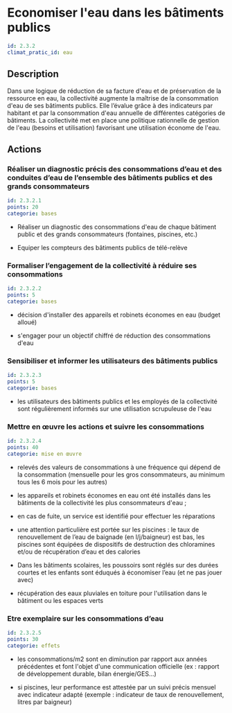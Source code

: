 # Economiser l'eau dans les bâtiments publics
```yaml
id: 2.3.2
climat_pratic_id: eau
```
## Description
Dans une logique de réduction de sa facture d'eau et de préservation de la ressource en eau, la collectivité augmente la maîtrise de la consommation d'eau de ses bâtiments publics. Elle l’évalue grâce à des indicateurs par habitant et par la consommation d'eau annuelle de différentes catégories de bâtiments. La collectivité met en place une politique rationnelle de gestion de l'eau (besoins et utilisation) favorisant une utilisation économe de l'eau.



## Actions
### Réaliser un diagnostic précis des consommations d’eau et des conduites d’eau de l’ensemble des bâtiments publics et des grands consommateurs
```yaml
id: 2.3.2.1
points: 20
categorie: bases
```
- Réaliser un diagnostic des consommations d'eau de chaque bâtiment public et des grands consommateurs (fontaines, piscines, etc.)

- Equiper les compteurs des bâtiments publics de télé-relève




### Formaliser l’engagement de la collectivité à réduire ses consommations
```yaml
id: 2.3.2.2
points: 5
categorie: bases
```
- décision d'installer des appareils et robinets économes en eau (budget alloué)

- s'engager pour un objectif chiffré de réduction des consommations d'eau




### Sensibiliser et informer les utilisateurs des bâtiments publics
```yaml
id: 2.3.2.3
points: 5
categorie: bases
```
- les utilisateurs des bâtiments publics et les employés de la collectivité sont régulièrement informés sur une utilisation scrupuleuse de l'eau




### Mettre en œuvre les actions et suivre les consommations
```yaml
id: 2.3.2.4
points: 40
categorie: mise en œuvre
```
- relevés des valeurs de consommations à une fréquence qui dépend de la consommation (mensuelle pour les gros consommateurs, au minimum tous les 6 mois pour les autres)

- les appareils et robinets économes en eau ont été installés dans les bâtiments de la collectivité les plus consommateurs d'eau ;

- en cas de fuite, un service est identifié pour effectuer les réparations

- une attention particulière est portée sur les piscines : le taux de renouvellement de l’eau de baignade (en l/j/baigneur) est bas, les piscines sont équipées de dispositifs de destruction des chloramines et/ou de récupération d’eau et des calories

- Dans les bâtiments scolaires, les poussoirs sont réglés sur des durées courtes et les enfants sont éduqués à économiser l’eau (et ne pas jouer avec)

- récupération des eaux pluviales en toiture pour l'utilisation dans le bâtiment ou les espaces verts




### Etre exemplaire sur les consommations d’eau
```yaml
id: 2.3.2.5
points: 30
categorie: effets
```
- les consommations/m2 sont en diminution par rapport aux années précédentes et font l'objet d'une communication officielle (ex : rapport de développement durable, bilan énergie/GES...)

- si piscines, leur performance est attestée par un suivi précis mensuel avec indicateur adapté (exemple : indicateur de taux de renouvellement, litres par baigneur)




